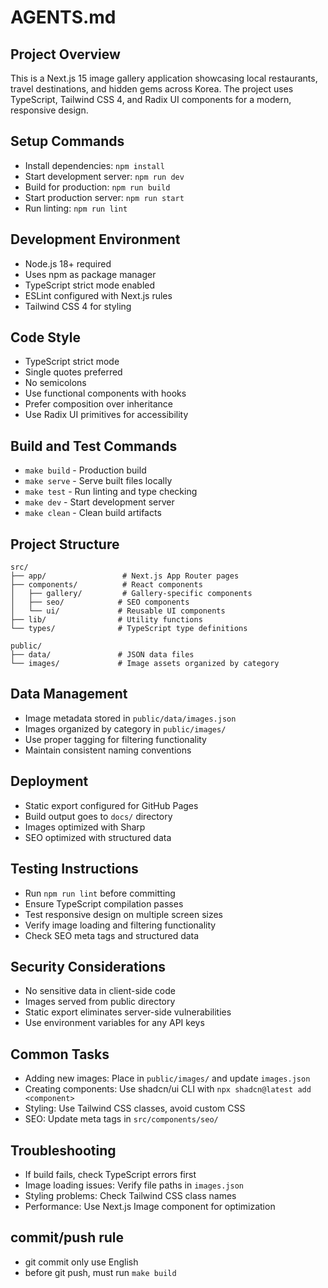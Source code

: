 # AGENTS.md

## Project Overview

This is a Next.js 15 image gallery application showcasing local restaurants, travel destinations, and hidden gems across Korea. The project uses TypeScript, Tailwind CSS 4, and Radix UI components for a modern, responsive design.

## Setup Commands

- Install dependencies: `npm install`
- Start development server: `npm run dev`
- Build for production: `npm run build`
- Start production server: `npm run start`
- Run linting: `npm run lint`

## Development Environment

- Node.js 18+ required
- Uses npm as package manager
- TypeScript strict mode enabled
- ESLint configured with Next.js rules
- Tailwind CSS 4 for styling

## Code Style

- TypeScript strict mode
- Single quotes preferred
- No semicolons
- Use functional components with hooks
- Prefer composition over inheritance
- Use Radix UI primitives for accessibility

## Build and Test Commands

- `make build` - Production build
- `make serve` - Serve built files locally
- `make test` - Run linting and type checking
- `make dev` - Start development server
- `make clean` - Clean build artifacts

## Project Structure

```
src/
├── app/                 # Next.js App Router pages
├── components/          # React components
│   ├── gallery/         # Gallery-specific components
│   ├── seo/            # SEO components
│   └── ui/             # Reusable UI components
├── lib/                # Utility functions
└── types/              # TypeScript type definitions

public/
├── data/               # JSON data files
└── images/             # Image assets organized by category
```

## Data Management

- Image metadata stored in `public/data/images.json`
- Images organized by category in `public/images/`
- Use proper tagging for filtering functionality
- Maintain consistent naming conventions

## Deployment

- Static export configured for GitHub Pages
- Build output goes to `docs/` directory
- Images optimized with Sharp
- SEO optimized with structured data

## Testing Instructions

- Run `npm run lint` before committing
- Ensure TypeScript compilation passes
- Test responsive design on multiple screen sizes
- Verify image loading and filtering functionality
- Check SEO meta tags and structured data

## Security Considerations

- No sensitive data in client-side code
- Images served from public directory
- Static export eliminates server-side vulnerabilities
- Use environment variables for any API keys

## Common Tasks

- Adding new images: Place in `public/images/` and update `images.json`
- Creating components: Use shadcn/ui CLI with `npx shadcn@latest add <component>`
- Styling: Use Tailwind CSS classes, avoid custom CSS
- SEO: Update meta tags in `src/components/seo/`

## Troubleshooting

- If build fails, check TypeScript errors first
- Image loading issues: Verify file paths in `images.json`
- Styling problems: Check Tailwind CSS class names
- Performance: Use Next.js Image component for optimization

## commit/push rule 
- git commit only use English
- before git push, must run `make build` 